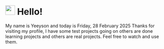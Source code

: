  <h1>
    <img src="https://emojis.slackmojis.com/emojis/images/1643510097/45343/hi.gif?1643510097" width="30"/> 
    Hello!
 </h1>
 <p>
    My name is Yeeyson and today is Friday, 28 February 2025
    Thanks for visiting my profile, I have some test projects going on others are done learning projects and others are real projects.
    Feel free to watch and use them.
 </p>